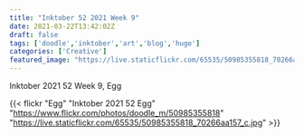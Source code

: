 ```yaml
---
title: "Inktober 52 2021 Week 9"
date: 2021-03-22T13:42:02Z
draft: false
tags: ['doodle','inktober','art','blog','hugo']
categories: ['Creative']
featured_image: "https://live.staticflickr.com/65535/50985355818_70266aa157_c.jpg"
---
```


Inktober 2021 52 Week 9, Egg

{{< flickr "Egg"
           "Inktober 2021 52 Egg"
           "https://www.flickr.com/photos/doodle_m/50985355818"
           "https://live.staticflickr.com/65535/50985355818_70266aa157_c.jpg" >}}



